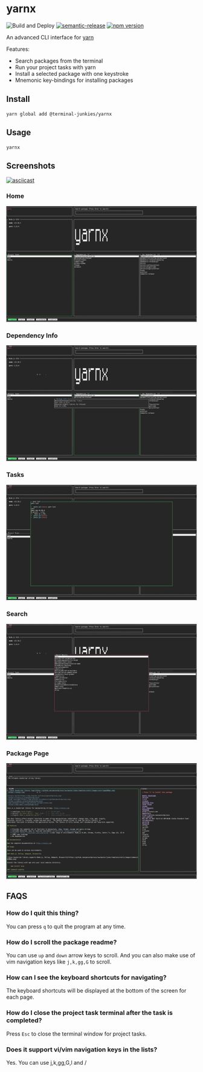 # yarnx

![Build and Deploy](https://github.com/terminal-junkies/yarnx/workflows/Build%20and%20Deploy/badge.svg)
[![semantic-release](https://img.shields.io/badge/%20%20%F0%9F%93%A6%F0%9F%9A%80-semantic--release-e10079.svg)](https://github.com/semantic-release/semantic-release)
[![npm version](http://img.shields.io/npm/v/@terminal-junkies/yarnx.svg?style=flat)](https://npmjs.org/package/@terminal-junkies/yarnx "View this project on npm")

An advanced CLI interface for [yarn](https://classic.yarnpkg.com/en/)

Features:
- Search packages from the terminal
- Run your project tasks with yarn
- Install a selected package with one keystroke
- Mnemonic key-bindings for installing packages


## Install

```
yarn global add @terminal-junkies/yarnx
```

## Usage

```
yarnx
```

## Screenshots
[![asciicast](https://asciinema.org/a/364635.svg)](https://asciinema.org/a/364635)


### Home
![home page](screenshots/home.png)

### Dependency Info
![package info](screenshots/package-info.png)

### Tasks
![tasks](screenshots/tasks.png)

### Search
![search page](screenshots/search.png)

### Package Page
![package page](screenshots/package-page.png)

## FAQS

### How do I quit this thing?
You can press `q` to quit the program at any time.

### How do I scroll the package readme?
You can use `up` and `down` arrow keys to scroll. And you can also make use of vim navigation keys like `j,k,gg,G` to scroll.

### How can I see the keyboard shortcuts for navigating?
The keyboard shortcuts will be displayed at the bottom of the screen for each page.

### How do I close the project task terminal after the task is completed?
Press `Esc` to close the terminal window for project tasks.

### Does it support vi/vim navigation keys in the lists?
Yes. You can use j,k,gg,G,l and /
